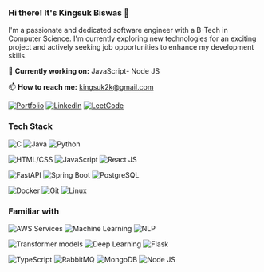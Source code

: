 ### Hi there! It's Kingsuk Biswas 👋

I'm a passionate and dedicated software engineer with a B-Tech in Computer Science. I'm currently exploring new technologies for an exciting project and actively seeking job opportunities to enhance my development skills.

🌱 **Currently working on:**  JavaScript- Node JS

📫 **How to reach me:** kingsuk2k@gmail.com 

[![Portfolio](https://img.shields.io/badge/Portfolio-000000?style=for-the-badge&logo=prometheus&labelColor=white)](https://kingsuk-biswas.onrender.com)
[![LinkedIn](https://img.shields.io/badge/LinkedIn-0077B5?style=for-the-badge&logo=linkedin&logoColor=white)](https://www.linkedin.com/in/kingsuk-biswas/)
[![LeetCode](https://img.shields.io/badge/LeetCode-FFA116?style=for-the-badge&logo=leetcode&logoColor=black)](https://leetcode.com/kingsuk2k/)

<div align="left">
  <h3>Tech Stack</h3>
  <p>
    <img src="https://img.shields.io/badge/C-00599C?style=for-the-badge&logo=c&logoColor=white" alt="C">
    <img src="https://img.shields.io/badge/Java-007396?style=for-the-badge&logo=java&logoColor=white" alt="Java">
    <img src="https://img.shields.io/badge/Python-3776AB?style=for-the-badge&logo=python&logoColor=white" alt="Python">
  </p>
  <p>
    <img src="https://img.shields.io/badge/HTML/CSS-E34F26?style=for-the-badge&logo=html5&logoColor=white" alt="HTML/CSS">
    <img src="https://img.shields.io/badge/JavaScript-F7DF1E?style=for-the-badge&logo=javascript&logoColor=black" alt="JavaScript">
    <img src="https://img.shields.io/badge/React%20JS-61DAFB?style=for-the-badge&logo=react&logoColor=black" alt="React JS">
  </p>
  <p>
    <img src="https://img.shields.io/badge/FastAPI-009688?style=for-the-badge&logo=fastapi&logoColor=white" alt="FastAPI">
    <img src="https://img.shields.io/badge/Spring%20Boot-6DB33F?style=for-the-badge&logo=spring-boot&logoColor=white" alt="Spring Boot">
    <img src="https://img.shields.io/badge/PostgreSQL-336791?style=for-the-badge&logo=postgresql&logoColor=white" alt="PostgreSQL">
  </p>
  <p>
    <img src="https://img.shields.io/badge/Docker-2496ED?style=for-the-badge&logo=docker&logoColor=white" alt="Docker">
    <img src="https://img.shields.io/badge/Git-F05032?style=for-the-badge&logo=git&logoColor=white" alt="Git">
    <img src="https://img.shields.io/badge/Linux-FCC624?style=for-the-badge&logo=linux&logoColor=black" alt="Linux">
  </p>
</div>

<div align="left">
  <h3>Familiar with</h3>
  <p>
    <img src="https://img.shields.io/badge/AWS%20Services-232F3E?style=for-the-badge&logo=amazon-aws&logoColor=white" alt="AWS Services">
    <img src="https://img.shields.io/badge/Machine%20Learning-FC7925?style=for-the-badge" alt="Machine Learning">
    <img src="https://img.shields.io/badge/NLP-405DE6?style=for-the-badge" alt="NLP">
  </p>
  <p>
    <img src="https://img.shields.io/badge/Transformer%20models-FFD43B?style=for-the-badge" alt="Transformer models">
    <img src="https://img.shields.io/badge/Deep%20Learning-FF6F61?style=for-the-badge" alt="Deep Learning">
    <img src="https://img.shields.io/badge/Flask-000000?style=for-the-badge&logo=flask&logoColor=white" alt="Flask">
  </p>
  <p>
    <img src="https://img.shields.io/badge/TypeScript-3178C6?style=for-the-badge&logo=typescript&logoColor=white" alt="TypeScript">
    <img src="https://img.shields.io/badge/RabbitMQ-FF6600?style=for-the-badge&logo=rabbitmq&logoColor=white" alt="RabbitMQ">
    <img src="https://img.shields.io/badge/MongoDB-47A248?style=for-the-badge&logo=mongodb&logoColor=white" alt="MongoDB">
    <img src="https://img.shields.io/badge/Node%20JS-339933?style=for-the-badge&logo=node.js&logoColor=white" alt="Node JS">
  </p>
</div>
